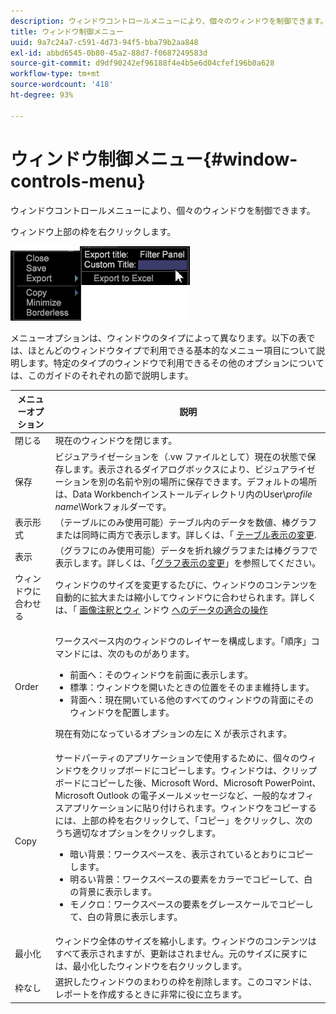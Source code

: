 ```yaml
---
description: ウィンドウコントロールメニューにより、個々のウィンドウを制御できます。
title: ウィンドウ制御メニュー
uuid: 9a7c24a7-c591-4d73-94f5-bba79b2aa848
exl-id: abbd6545-0b80-45a2-88d7-f0687249583d
source-git-commit: d9df90242ef96188f4e4b5e6d04cfef196b0a628
workflow-type: tm+mt
source-wordcount: '418'
ht-degree: 93%

---
```


# ウィンドウ制御メニュー{#window-controls-menu}

ウィンドウコントロールメニューにより、個々のウィンドウを制御できます。

ウィンドウ上部の枠を右クリックします。

![](assets/mnu_window_TitleBar.png)

メニューオプションは、ウィンドウのタイプによって異なります。以下の表では、ほとんどのウィンドウタイプで利用できる基本的なメニュー項目について説明します。特定のタイプのウィンドウで利用できるその他のオプションについては、このガイドのそれぞれの節で説明します。

<table id="table_13ADF7B7E50E44D890768A5F9BAC8D06"> 
 <thead> 
  <tr> 
   <th colname="col1" class="entry"> メニューオプション </th> 
   <th colname="col2" class="entry"> 説明 </th> 
  </tr> 
 </thead>
 <tbody> 
  <tr> 
   <td colname="col1"> 閉じる </td> 
   <td colname="col2"> 現在のウィンドウを閉じます。 </td> 
  </tr> 
  <tr> 
   <td colname="col1"> 保存 </td> 
   <td colname="col2">ビジュアライゼーションを（<span class="filepath">.vw</span> ファイルとして）現在の状態で保存します。表示されるダイアログボックスにより、ビジュアライゼーションを別の名前や別の場所に保存できます。デフォルトの場所は、Data Workbenchインストールディレクトリ内のUser\<i>profile name</i>\Workフォルダーです。 </td> 
  </tr> 
  <tr> 
   <td colname="col1"> 表示形式 </td> 
   <td colname="col2">（テーブルにのみ使用可能）テーブル内のデータを数値、棒グラフまたは同時に両方で表示します。詳しくは、「 <a href="../../../home/c-get-started/c-analysis-vis/c-tables/c-chg-tbl-disp.md#concept-c515caeefce9495f88873a10dc112770"> テーブル表示の変更</a>. </td> 
  </tr> 
  <tr> 
   <td colname="col1"> 表示 </td> 
   <td colname="col2">（グラフにのみ使用可能）データを折れ線グラフまたは棒グラフで表示します。詳しくは、「<a href="../../../home/c-get-started/c-analysis-vis/c-graphs/c-chg-graph-disp.md#concept-eaba669d90f64cfa872f1397205fe2f7">グラフ表示の変更</a>」を参照してください。 </td> 
  </tr> 
  <tr> 
   <td colname="col1"> ウィンドウに合わせる </td> 
   <td colname="col2">ウィンドウのサイズを変更するたびに、ウィンドウのコンテンツを自動的に拡大または縮小してウィンドウに合わせられます。詳しくは、「  <a href="../../../home/c-get-started/c-analysis-vis/c-annots/c-image-annots.md#concept-02081ed7d91c4fdcb8fc863f2a51c962"> 画像注釈とウィ</a> ンドウ <a href="../../../home/c-get-started/c-analysis-vis/c-tables/c-fit-data-win.md#concept-b812b1171fc240d9a4cf6d6d57f621a6"> へのデータの適合の操作</a> </td> 
  </tr> 
  <tr> 
   <td colname="col1"> Order </td> 
   <td colname="col2"> <p>ワークスペース内のウィンドウのレイヤーを構成します。「順序」コマンドには、次のものがあります。 
     <ul id="ul_90391B26719040AE8E0F80FE33B106FD"> 
      <li id="li_D1B38998C8CC452D8B642132B94F92F7">前面へ：そのウィンドウを前面に表示します。 </li> 
      <li id="li_71EEC709AA734924AE8740313031DF6E">標準：ウィンドウを開いたときの位置をそのまま維持します。 </li> 
      <li id="li_B6489677FF5540E4BD854EE1CE504CCA">背面へ：現在開いている他のすべてのウィンドウの背面にそのウィンドウを配置します。 </li> 
     </ul> </p> <p>現在有効になっているオプションの左に X が表示されます。 </p> </td> 
  </tr> 
  <tr> 
   <td colname="col1"> Copy </td> 
   <td colname="col2">サードパーティのアプリケーションで使用するために、個々のウィンドウをクリップボードにコピーします。ウィンドウは、クリップボードにコピーした後、Microsoft Word、Microsoft PowerPoint、Microsoft Outlook の電子メールメッセージなど、一般的なオフィスアプリケーションに貼り付けられます。ウィンドウをコピーするには、上部の枠を右クリックして、「<span class="uicontrol">コピー</span>」をクリックし、次のうち適切なオプションをクリックします。 
    <ul id="ul_ECCD6A70729E40998C64714E01504995"> 
     <li id="li_21D375DAE7BC4F449C8A3225296A6D26">暗い背景：ワークスペースを、表示されているとおりにコピーします。 </li> 
     <li id="li_1B08C688678F42948E0952EEE0BF2B30">明るい背景：ワークスペースの要素をカラーでコピーして、白の背景に表示します。 </li> 
     <li id="li_86F497A2275C43B5835DEDD0A4BF76E8">モノクロ：ワークスペースの要素をグレースケールでコピーして、白の背景に表示します。 </li> 
    </ul> </td> 
  </tr> 
  <tr> 
   <td colname="col1"> 最小化 </td> 
   <td colname="col2"> ウィンドウ全体のサイズを縮小します。ウィンドウのコンテンツはすべて表示されますが、更新はされません。元のサイズに戻すには、最小化したウィンドウを右クリックします。 </td> 
  </tr> 
  <tr> 
   <td colname="col1"> 枠なし </td> 
   <td colname="col2"> 選択したウィンドウのまわりの枠を削除します。このコマンドは、レポートを作成するときに非常に役に立ちます。 </td> 
  </tr> 
 </tbody> 
</table>
